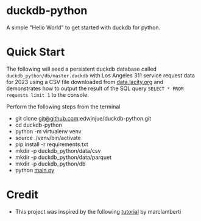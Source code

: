 # duckdb-python

A simple "Hello World" to get started with duckdb for python. 

# Quick Start

The following will seed a persistent duckdb database called `duckdb_python/db/master.duckdb` with Los Angeles 311 service request data for 2023 using a CSV file downloaded from [data.lacity.org](https://data.lacity.org/) and demonstrates how to output the result of the SQL query `SELECT * FROM requests limit 1` to the console. 

Perform the following steps from the terminal  
* git clone git@github.com:edwinjue/duckdb-python.git
* cd duckdb-python
* python -m virtualenv venv
* source ./venv/bin/activate
* pip install -r requirements.txt
* mkdir -p duckdb_python/data/csv
* mkdir -p duckdb_python/data/parquet
* mkdir -p duckdb_python/db
* python [main.py](https://github.com/edwinjue/duckdb-python/blob/main/main.py)

# Credit
* This project was inspired by the following [tutorial](https://marclamberti.com/blog/duckdb-getting-started-for-beginners/) by marclamberti
